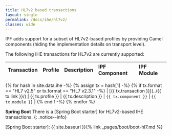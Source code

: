 ```yaml
---
title: HL7v2 based transactions
layout: single
permalink: /docs/ihe/hl7v2/
classes: wide
---
```


 
IPF adds support for a subset of HL7v2-based profiles by providing Camel components (hiding the 
 implementation details on transport level).


The following IHE transactions for HL7v2 are currently supported:

| Transaction             | Profile          | Description           | IPF Component          |  IPF Module |
|:------------------------|:-----------------|:----------------------|:-----------------------|:------------|
{% for hash in site.data.ihe -%}
  {% assign tx = hash[1] -%}
  {% if tx.format == "HL7 v2.5" or tx.format == "HL7 v2.3.1" -%}
| [{{ tx.transaction }}](../{{ tx.link }}/)  | {{ tx.profile }} | {{ tx.description }}  | `{{ tx.component }}`  | `{{ tx.module }}` |
  {% endif -%}
{% endfor %}

**Spring Boot** There is a [Spring Boot starter] for HL7v2-based IHE transactions.
{: .notice--info}

[Spring Boot starter]: {{ site.baseurl }}{% link _pages/boot/boot-hl7.md %}